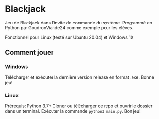 # Blackjack
Jeu de Blackjack dans l'invite de commande du système.
Programmé en Python par GoudronViande24 comme exemple pour les élèves.

Fonctionnel pour Linux (testé sur Ubuntu 20.04) et Windows 10

## Comment jouer

### Windows
Télécharger et exécuter la dernière version release en format .exe.
Bonne jeu!

### Linux
Prérequis: Python 3.7+
Cloner ou télécharger ce repo et ouvrir le dossier dans un terminal. Exécuter la commande `python3 main.py`.
Bon jeu!
